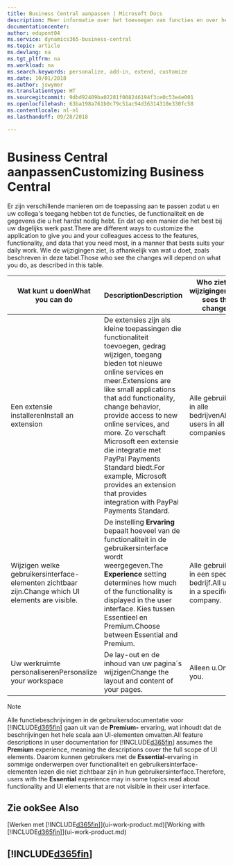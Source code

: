 ```yaml
---
title: Business Central aanpassen | Microsoft Docs
description: Meer informatie over het toevoegen van functies en over het aanpassen van Business Central.
documentationcenter: 
author: edupont04
ms.service: dynamics365-business-central
ms.topic: article
ms.devlang: na
ms.tgt_pltfrm: na
ms.workload: na
ms.search.keywords: personalize, add-in, extend, customize
ms.date: 10/01/2018
ms.author: jswymer
ms.translationtype: HT
ms.sourcegitcommit: 9dbd92409ba02281f008246194f3ce0c53e4e001
ms.openlocfilehash: 63ba198a761b0c79c51ac94d36314310e330fc58
ms.contentlocale: nl-nl
ms.lasthandoff: 09/28/2018

---
```

# <a name="customizing-business-central"></a><span data-ttu-id="18a47-103">Business Central aanpassen</span><span class="sxs-lookup"><span data-stu-id="18a47-103">Customizing Business Central</span></span>
<span data-ttu-id="18a47-104">Er zijn verschillende manieren om de toepassing aan te passen zodat u en uw collega's toegang hebben tot de functies, de functionaliteit en de gegevens die u het hardst nodig hebt. En dat op een manier die het best bij uw dagelijks werk past.</span><span class="sxs-lookup"><span data-stu-id="18a47-104">There are different ways to customize the application to give you and your colleagues access to the features, functionality, and data that you need most, in a manner that bests suits your daily work.</span></span> <span data-ttu-id="18a47-105">Wie de wijzigingen ziet, is afhankelijk van wat u doet, zoals beschreven in deze tabel.</span><span class="sxs-lookup"><span data-stu-id="18a47-105">Those who see the changes will depend on what you do, as described in this table.</span></span>

| <span data-ttu-id="18a47-106">Wat kunt u doen</span><span class="sxs-lookup"><span data-stu-id="18a47-106">What you can do</span></span>    |  <span data-ttu-id="18a47-107">Description</span><span class="sxs-lookup"><span data-stu-id="18a47-107">Description</span></span>  |  <span data-ttu-id="18a47-108">Who ziet de wijzigingen</span><span class="sxs-lookup"><span data-stu-id="18a47-108">Who sees the changes</span></span>  |  <span data-ttu-id="18a47-109">Meer informatie</span><span class="sxs-lookup"><span data-stu-id="18a47-109">More information</span></span>  |
|-----|---------------|---------|-------|
|<span data-ttu-id="18a47-110">Een extensie installeren</span><span class="sxs-lookup"><span data-stu-id="18a47-110">Install an extension</span></span>|<span data-ttu-id="18a47-111">De extensies zijn als kleine toepassingen die functionaliteit toevoegen, gedrag wijzigen, toegang bieden tot nieuwe online services en meer.</span><span class="sxs-lookup"><span data-stu-id="18a47-111">Extensions are like small applications that add functionality, change behavior, provide access to new online services, and more.</span></span> <span data-ttu-id="18a47-112">Zo verschaft Microsoft een extensie die integratie met PayPal Payments Standard biedt.</span><span class="sxs-lookup"><span data-stu-id="18a47-112">For example, Microsoft provides an extension that provides integration with PayPal Payments Standard.</span></span>|<span data-ttu-id="18a47-113">Alle gebruikers in alle bedrijven</span><span class="sxs-lookup"><span data-stu-id="18a47-113">All users in all companies.</span></span>|[<span data-ttu-id="18a47-114">Aanpassen met behulp van extensies</span><span class="sxs-lookup"><span data-stu-id="18a47-114">Customizing Using Extensions</span></span>](ui-extensions.md)|
|<span data-ttu-id="18a47-115">Wijzigen welke gebruikersinterface-elementen zichtbaar zijn.</span><span class="sxs-lookup"><span data-stu-id="18a47-115">Change which UI elements are visible.</span></span>|<span data-ttu-id="18a47-116">De instelling **Ervaring** bepaalt hoeveel van de functionaliteit in de gebruikersinterface wordt weergegeven.</span><span class="sxs-lookup"><span data-stu-id="18a47-116">The **Experience** setting determines how much of the functionality is displayed in the user interface.</span></span> <span data-ttu-id="18a47-117">Kies tussen Essentieel en Premium.</span><span class="sxs-lookup"><span data-stu-id="18a47-117">Choose between Essential and Premium.</span></span>|<span data-ttu-id="18a47-118">Alle gebruikers in een specifiek bedrijf.</span><span class="sxs-lookup"><span data-stu-id="18a47-118">All users in a specific company.</span></span>|[<span data-ttu-id="18a47-119">Wijzigen welke functies worden weergegeven</span><span class="sxs-lookup"><span data-stu-id="18a47-119">Changing Which Features are Displayed</span></span>](ui-experiences.md)|
|<span data-ttu-id="18a47-120">Uw werkruimte personaliseren</span><span class="sxs-lookup"><span data-stu-id="18a47-120">Personalize your workspace</span></span>|<span data-ttu-id="18a47-121">De lay-out en de inhoud van uw pagina´s wijzigen</span><span class="sxs-lookup"><span data-stu-id="18a47-121">Change the layout and content of your pages.</span></span>|<span data-ttu-id="18a47-122">Alleen u.</span><span class="sxs-lookup"><span data-stu-id="18a47-122">Only you.</span></span>|[<span data-ttu-id="18a47-123">Het personaliseren van uw werkruimte</span><span class="sxs-lookup"><span data-stu-id="18a47-123">Personalizing Your Workspace</span></span>](ui-personalization-user.md)|

> [!NOTE]
> <span data-ttu-id="18a47-124">Alle functiebeschrijvingen in de gebruikersdocumentatie voor [!INCLUDE[d365fin](includes/d365fin_md.md)] gaan uit van de **Premium-** ervaring, wat inhoudt dat de beschrijvingen het hele scala aan UI-elementen omvatten.</span><span class="sxs-lookup"><span data-stu-id="18a47-124">All feature descriptions in user documentation for [!INCLUDE[d365fin](includes/d365fin_md.md)] assumes the **Premium** experience, meaning the descriptions cover the full scope of UI elements.</span></span> <span data-ttu-id="18a47-125">Daarom kunnen gebruikers met de **Essential**-ervaring in sommige onderwerpen over functionaliteit en gebruikersinterface-elementen lezen die niet zichtbaar zijn in hun gebruikersinterface.</span><span class="sxs-lookup"><span data-stu-id="18a47-125">Therefore, users with the **Essential** experience may in some topics read about functionality and UI elements that are not visible in their user interface.</span></span>

## <a name="see-also"></a><span data-ttu-id="18a47-126">Zie ook</span><span class="sxs-lookup"><span data-stu-id="18a47-126">See Also</span></span>
<span data-ttu-id="18a47-127">[Werken met [!INCLUDE[d365fin](includes/d365fin_md.md)]](ui-work-product.md)</span><span class="sxs-lookup"><span data-stu-id="18a47-127">[Working with [!INCLUDE[d365fin](includes/d365fin_md.md)]](ui-work-product.md)</span></span>  

## [!INCLUDE[d365fin](includes/free_trial_md.md)]  

